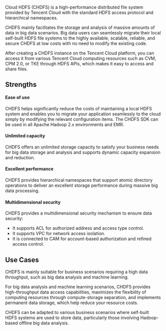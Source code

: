 Cloud HDFS (CHDFS) is a high-performance distributed file system provided by Tencent Cloud with the standard HDFS access protocol and hierarchical namespaces.

CHDFS mainly facilitates the storage and analysis of massive amounts of data in big data scenarios. Big data users can seamlessly migrate their local self-built HDFS file systems to the highly available, scalable, reliable, and secure CHDFS at low costs with no need to modify the existing code.

After creating a CHDFS instance on the Tencent Cloud platform, you can access it from various Tencent Cloud computing resources such as CVM, CPM 2.0, or TKE through HDFS APIs, which makes it easy to access and share files.

## Strengths

#### Ease of use
CHDFS helps significantly reduce the costs of maintaining a local HDFS system and enables you to migrate your application seamlessly to the cloud simply by modifying the relevant configuration items.
The CHDFS SDK can be used in all Apache Hadoop 2.x environments and EMR.

#### Unlimited capacity
CHDFS offers an unlimited storage capacity to satisfy your business needs for big data storage and analysis and supports dynamic capacity expansion and reduction.

#### Excellent performance
CHDFS provides hierarchical namespaces that support atomic directory operations to deliver an excellent storage performance during massive big data processing.

#### Multidimensional security
CHDFS provides a multidimensional security mechanism to ensure data security:
- It supports ACL for authorized address and access type control.
- It supports VPC for network access isolation.
- It is connected to CAM for account-based authorization and refined access control.



## Use Cases
CHDFS is mainly suitable for business scenarios requiring a high data throughput, such as big data analysis and machine learning.

For big data analysis and machine learning scenarios, CHDFS provides high-throughput data access capabilities, maximizes the flexibility of computing resources through compute-storage separation, and implements permanent data storage, which help reduce your resource costs.

CHDFS can be adapted to various business scenarios where self-built HDFS systems are used to store data, particularly those involving Hadoop-based offline big data analysis.



